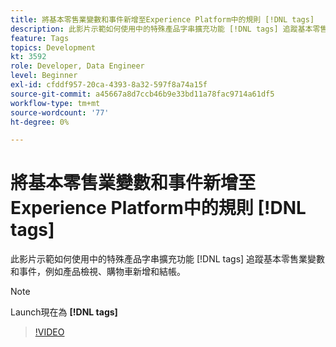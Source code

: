 ```yaml
---
title: 將基本零售業變數和事件新增至Experience Platform中的規則 [!DNL tags]
description: 此影片示範如何使用中的特殊產品字串擴充功能 [!DNL tags] 追蹤基本零售業變數和事件，例如產品檢視、購物車新增和結帳。
feature: Tags
topics: Development
kt: 3592
role: Developer, Data Engineer
level: Beginner
exl-id: cfddf957-20ca-4393-8a32-597f8a74a15f
source-git-commit: a45667a8d7ccb46b9e33bd11a78fac9714a61df5
workflow-type: tm+mt
source-wordcount: '77'
ht-degree: 0%

---
```


# 將基本零售業變數和事件新增至Experience Platform中的規則 [!DNL tags]

此影片示範如何使用中的特殊產品字串擴充功能 [!DNL tags] 追蹤基本零售業變數和事件，例如產品檢視、購物車新增和結帳。

>[!NOTE]
>
> Launch現在為 **[!DNL tags]**

>[!VIDEO](https://video.tv.adobe.com/v/28763/?quality=12&learn=on)
